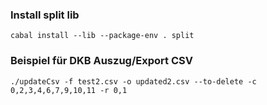 ### Install split lib
`cabal install --lib --package-env . split`

### Beispiel für DKB Auszug/Export CSV
`./updateCsv -f test2.csv -o updated2.csv --to-delete -c 0,2,3,4,6,7,9,10,11 -r 0,1`